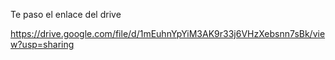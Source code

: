 Te paso el enlace del drive

https://drive.google.com/file/d/1mEuhnYpYiM3AK9r33j6VHzXebsnn7sBk/view?usp=sharing
